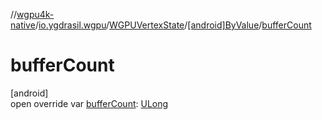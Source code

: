 //[wgpu4k-native](../../../../index.md)/[io.ygdrasil.wgpu](../../index.md)/[WGPUVertexState](../index.md)/[[android]ByValue](index.md)/[bufferCount](buffer-count.md)

# bufferCount

[android]\
open override var [bufferCount](buffer-count.md): [ULong](https://kotlinlang.org/api/core/kotlin-stdlib/kotlin/-u-long/index.html)